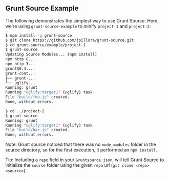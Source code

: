 
## Grunt Source Example

The following demonstrates the simplest way to use Grunt Source. Here, we're using `grunt-source-example` to minify `project-1` and `project-2`:

``` sh
$ npm install -g grunt-source
$ git clone https://github.com/jpillora/grunt-source.git
$ cd grunt-source/example/project-1
$ grunt-source
Updating Source Modules... (npm install)
npm http G...
npm http 3...
grunt@0.4....
grunt-cont...
├── grunt-...
└── uglify...
Running: grunt
Running "uglify:target1" (uglify) task
File "build/foo.js" created.
Done, without errors.

$ cd ../project-2
$ grunt-source
Running: grunt
Running "uglify:target1" (uglify) task
File "build/bar.js" created.
Done, without errors.
```

Note: Grunt source noticed that there was no `node_modules` folder in the source directory, so for the first execution, it performed an `npm install`. 

Tip: Including a `repo` field in your `Gruntsource.json`, will tell Grunt Source to initialize the `source` folder using the given `repo` url (`git clone <repo> <source>`).
